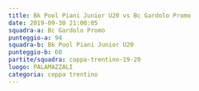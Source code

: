 ```yaml
---
title: Bk Pool Piani Junior U20 vs Bc Gardolo Promo
date: 2019-09-30 21:00:05
squadra-a: Bc Gardolo Promo
punteggio-a: 94
squadra-b: Bk Pool Piani Junior U20
punteggio-b: 60
partite/squadra: coppa-trentino-19-20
luogo: PALAMAZZALI
categoria: coppa trentino
---
```

